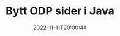 ---
############################# Static ############################
layout: "auto-gen-merger"
date: 2022-11-11T20:00:44
draft: false
otherformats: ods odt one otp ott pdf pps ppsx ppt pptx rtf tex vdx vsdm vsdx vssm

############################# Head ############################
head_title: "Bytt og bytt ut ODP sider i Java"
head_description: "Bytt og bytt ut posisjoner på to sider i en ODP-fil i Java ved hjelp av dokumentsammenslåings-APIet."

############################# Header ############################
title: "Bytt ODP sider i Java"
description: "Bytt ODP-sider med noen få linjer med Java-kode."
bg_image: "https://cms.admin.containerize.com/templates/aspose/App_Themes/V3/images/bg/header1.png"
bg_overlay: false
button:
    enable: true
    icon: "fas fa-arrow-down"
    label: "Last ned gratis prøveversjon"
    link: "https://downloads.groupdocs.com/merger/java"

############################# SubMenu ############################
submenu:
    enable: true

    left:
        img_alt: "GroupDocs.Merger for Java"
        image: "https://cms.admin.containerize.com/templates/groupdocs/images/product-logos/90x90-noborder/groupdocs-merger-java.png"
        product: "GroupDocs.Merger"
        platform: "Java"

    middle:
        button:

            # button loop
            - link: "https://apireference.groupdocs.com/merger/java"
              text: "API-referanse"

            # button loop
            - link: "https://github.com/groupdocs-merger"
              text: "Kodeeksempler"

            # button loop
            - link: "https://products.groupdocs.app/merger/family"
              text: "Live-demoer"

            # button loop
            - link: "https://purchase.groupdocs.com/pricing/merger/java"
              text: "Prissetting"

    right:
        link_download: "https://downloads.groupdocs.com/merger"
        link_learn: "https://docs.groupdocs.com/merger/java"
        link_buy: "https://purchase.groupdocs.com"

############################# About ############################
about:
    enable: true
    title: "Om GroupDocs.Merger for Java API"
    content: |
        [GroupDocs.Merger for Java](/no/merger/java/) tilbyr en enkel løsning for trygt å slå sammen og dele mellom et bredt spekter av dokumentformater, inkludert PDF, Microsoft Office (Word, Excel, PowerPoint , OneNote), OpenDocument, HTML, bilder og mange andre i Java-applikasjoner. Ved å legge til bare noen få linjer med koden, utfør flere dokumentoperasjoner som flytte, fjerne, rotere, bytte ut, trekke ut eller endre retningen på sidene i dokumentene. Dokumentsammenslåings-APIet støtter også forhåndsvisning av dokumentsider som et bilde for å analysere dokumentstrukturen, formateringen og innholdet på siden.
        
        GroupDocs.Merger API er et riktig valg for bedriftsløsninger som trenger filsidebyttefunksjoner. Disse APIene støttes godt på alle større operativsystemer og plattformer, inkludert J2SE 7.0 (1.7), J2SE 8.0 (1.8), Java 10.

############################# Steps ############################
steps:
    enable: true
    title_left: "Bytt ODP filsider i Java"
    content_left: |
        [GroupDocs.Merger for Java](/no/merger/java/) gjør det enkelt for Java-utviklere å bytte sider i en ODP-fil ved å implementere noen få enkle trinn .
        
        * Initialiser **SwapOptions** for å spesifisere sidetall som skal byttes.
        * Opprett en ny forekomst av **Merger** og send kildedokumentstien som en konstruktørparameter.
        * Ring **swapPages** og send **SwapOptions**-objektet.
        * Ring **Save** og spesifiser filbanen for å lagre det resulterende dokumentet.

    title_right: "Systemkrav"
    content_right: |
        GroupDocs.Merger for Java APIer støttes på alle større plattformer og operativsystemer. Før du utfører koden nedenfor, sørg for at du har følgende forutsetninger installert på systemet ditt.

        * Operativsystemer: Microsoft Windows, Linux, MacOS
        * Utviklingsmiljøer: NetBeans, IntelliJ IDEA, Eclipse
        * Rammer: J2SE 7.0 (1.7), J2SE 8.0 (1.8), Java 10
        * Last ned den nyeste versjonen av GroupDocs.Merger for Java fra [Maven](https://repository.groupdocs.com/webapp/#/artifacts/browse/tree/General/repo/com/groupdocs/groupdocs-merger)
         
    code: |
     {{% merger/additional-styles %}}
     {{< merger/code-merger title="Hvordan bytte ODP filsider ved å bruke Java eksempelkode">}}

        ```java    
        // Bytt ODP filsider ved hjelp av GroupDocs.Merger API
        int pageNumber1 = 6;
        int pageNumber2 = 1;

        // Initialiser SwapOptions-klassen for å spesifisere sidetall som skal byttes
        SwapOptions swapOptions = new SwapOptions(pageNumber2, pageNumber1);

        // Instantier sammenslåing med inndatadokumentet ODP
        Merger merger = new Merger("input.odp");

        // Ring SwapPages-metoden og send SwapOptions-objektet til det
        merger.swapPages(swapOptions);
    
        // Ring Lagre-metoden og send ønsket filbane for å lagre utdatadokumentet
        merger.save("output.odp");
        ```
     {{< /merger/code-merger >}}

############################# Demos ############################
demos:
    enable: true
    title: "Live-demoer - Bytt ut ODP filsider på nettet"
    content: |
       Bytt ut ODP-filsider akkurat nå ved å gå til nettstedet [GroupDocs.Merger Live Demos](https://products.groupdocs.app/splitter/swap-pages/odp).
       Live-demoen har følgende fordeler.
        
############################# About Formats ############################
about_formats:
    enable: true

############################# More Formats ############################
more_formats:
    enable: true
    title: "Bytt sider med andre filformater"
    content: |
        Java dokumenterer fusjon og splitt API for filformater og bilder. Bytt noen av de populære filformatene som angitt nedenfor.

############################# Back to top ###############################
back_to_top:
    enable: true
---